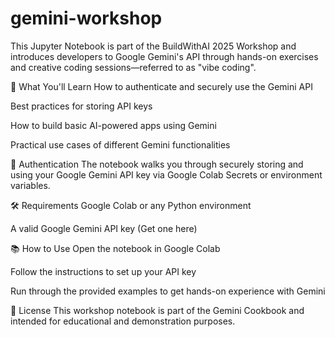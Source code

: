 # gemini-workshop

This Jupyter Notebook is part of the BuildWithAI 2025 Workshop and introduces developers to Google Gemini's API through hands-on exercises and creative coding sessions—referred to as "vibe coding".

🚀 What You'll Learn
How to authenticate and securely use the Gemini API

Best practices for storing API keys

How to build basic AI-powered apps using Gemini

Practical use cases of different Gemini functionalities

🔐 Authentication
The notebook walks you through securely storing and using your Google Gemini API key via Google Colab Secrets or environment variables.

🛠 Requirements
Google Colab or any Python environment

A valid Google Gemini API key (Get one here)

📚 How to Use
Open the notebook in Google Colab

Follow the instructions to set up your API key

Run through the provided examples to get hands-on experience with Gemini

📎 License
This workshop notebook is part of the Gemini Cookbook and intended for educational and demonstration purposes.

